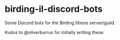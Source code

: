 birding-il-discord-bots
=======================

Some Discord bots for the Birding Illinois server/guild.

Kudos to @oliverburrus for initially writing these.
